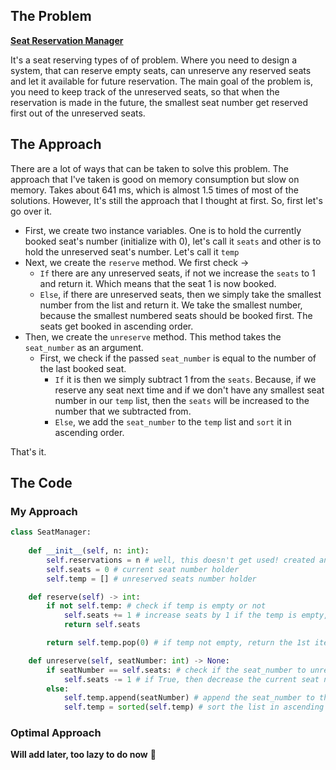 ## The Problem
**[Seat Reservation Manager](https://leetcode.com/problems/seat-reservation-manager/description/?envType=daily-question&envId=2023-11-06)**

It's a seat reserving types of of problem. Where you need to design a system, that can reserve empty seats, can unreserve any reserved seats and let it available for future reservation. The main goal of the problem is, you need to keep track of the unreserved seats, so that when the reservation is made in the future, the smallest seat number get reserved first out of the unreserved seats. 

## The Approach

There are a lot of ways that can be taken to solve this problem. The approach that I've taken is good on memory consumption but slow on memory. Takes about 641 ms, which is almost 1.5 times of most of the solutions. However, It's still the approach that I thought at first. So, first let's go over it.

* First, we create two instance variables. One is to hold the currently booked seat's number (initialize with 0), let's call it `seats` and other is to hold the unreserved seat's number. Let's call it `temp`
* Next, we create the `reserve` method. We first check ->
    * `If` there are any unreserved seats, if not we increase the `seats` to 1 and return it. Which means that the seat 1 is now booked.
    * `Else`, if there are unreserved seats, then we simply take the smallest number from the list and return it. We take the smallest number, because the smallest numbered seats should be booked first. The seats get booked in ascending order.
* Then, we create the `unreserve` method. This method takes the `seat_number` as an argument. 
    * First, we check if the passed `seat_number` is equal to the number of the last booked seat.
        * `If` it is then we simply subtract 1 from the `seats`. Because, if we reserve any seat next time and if we don't have any smallest seat number in our `temp` list, then the `seats` will be increased to the number that we subtracted from. 
        * `Else`, we add the `seat_number` to the `temp` list and `sort` it in ascending order. 

That's it.

## The Code

### My Approach

```python
class SeatManager:
    
    def __init__(self, n: int):
        self.reservations = n # well, this doesn't get used! created anyway, thought of using. Uh! well! 
        self.seats = 0 # current seat number holder
        self.temp = [] # unreserved seats number holder

    def reserve(self) -> int:
        if not self.temp: # check if temp is empty or not
            self.seats += 1 # increase seats by 1 if the temp is empty, and return it
            return self.seats 

        return self.temp.pop(0) # if temp not empty, return the 1st item from the temp list, which will be the smallest number of the list.

    def unreserve(self, seatNumber: int) -> None:
        if seatNumber == self.seats: # check if the seat_number to unreserve is equal to the current seat number
            self.seats -= 1 # if True, then decrease the current seat number by 1
        else:
            self.temp.append(seatNumber) # append the seat_number to the temp list
            self.temp = sorted(self.temp) # sort the list in ascending order, so that when we pop the first item, it will be the smallest
```

### Optimal Approach

**Will add later, too lazy to do now** 🥱
